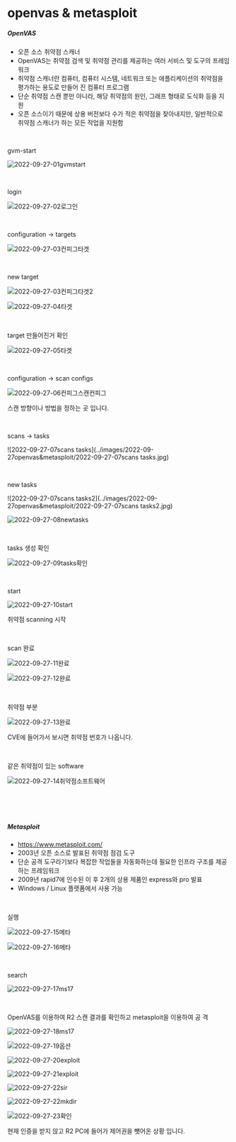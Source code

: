 # openvas  & metasploit 

##### OpenVAS

- 오픈 소스 취약점 스캐너
- OpenVAS는 취약점 검색 및 취약점 관리를 제공하는 여러 서비스 및 도구의 프레임워크
- 취약점 스캐너란 컴퓨터, 컴퓨터 시스템, 네트워크 또는 애플리케이션의 취약점을 평가하는 용도로 만들어 진 컴퓨터 프로그램
- 단순 취약점 스캔 뿐만 아니라, 해당 취약점의 원인, 그래프 형태로 도식화 등을 지원
- 오픈 소스이기 때문에 상용 버전보다 수가 적은 취약점을 찾아내지만, 일반적으로 취약점 스캐너가 하는 모든 작업을 지원함

<br>

gvm-start

![2022-09-27-01gvmstart](../images/2022-09-27openvas&metasploit/2022-09-27-01gvmstart.jpg)

<br>

login

![2022-09-27-02로그인](../images/2022-09-27openvas&metasploit/2022-09-27-02로그인.jpg)

<br>

configuration -> targets

![2022-09-27-03컨피그타겟](../images/2022-09-27openvas&metasploit/2022-09-27-03컨피그타겟.jpg)

<br>

new target

![2022-09-27-03컨피그타겟2](../images/2022-09-27openvas&metasploit/2022-09-27-03컨피그타겟2.jpg)

![2022-09-27-04타겟](../images/2022-09-27openvas&metasploit/2022-09-27-04타겟.jpg)

<br>

target 만들어진거 확인

![2022-09-27-05타겟](../images/2022-09-27openvas&metasploit/2022-09-27-05타겟.jpg)

<br>

configuration -> scan configs

![2022-09-27-06컨피그스캔컨피그](../images/2022-09-27openvas&metasploit/2022-09-27-06컨피그스캔컨피그.jpg)

스캔 방향이나 방법을 정하는 곳 입니다.

<br>

scans -> tasks

![2022-09-27-07scans tasks](../images/2022-09-27openvas&metasploit/2022-09-27-07scans tasks.jpg)

<br>

new tasks

![2022-09-27-07scans tasks2](../images/2022-09-27openvas&metasploit/2022-09-27-07scans tasks2.jpg)

![2022-09-27-08newtasks](../images/2022-09-27openvas&metasploit/2022-09-27-08newtasks.jpg)

<br>

tasks 생성 확인

![2022-09-27-09tasks확인](../images/2022-09-27openvas&metasploit/2022-09-27-09tasks확인.jpg)

<br>

start

![2022-09-27-10start](../images/2022-09-27openvas&metasploit/2022-09-27-10start.jpg)

취약점 scanning 시작

<br>

scan 완료

![2022-09-27-11완료](../images/2022-09-27openvas&metasploit/2022-09-27-11완료.jpg)

![2022-09-27-12완료](../images/2022-09-27openvas&metasploit/2022-09-27-12완료.jpg)

<br>

취약점 부분

![2022-09-27-13완료](../images/2022-09-27openvas&metasploit/2022-09-27-13완료.jpg)

CVE에 들어가서 보시면 취약점 번호가 나옵니다.

<br>

같은 취약점이 있는 software

![2022-09-27-14취약점소프트웨어](../images/2022-09-27openvas&metasploit/2022-09-27-14취약점소프트웨어.jpg)

<br>

<br>

<br>

##### Metasploit

- https://www.metasploit.com/
- 2003년 오픈 소스로 발표된 취약점 점검 도구
- 단순 공격 도구라기보다 복잡한 작업들을 자동화하는데 필요한 인프라 구조를 제공하는 프레임워크
- 2009년 rapid7에 인수된 이 후 2개의 상용 제품인 express와 pro 발표
- Windows / Linux 플랫폼에서 사용 가능

<br>

실행

![2022-09-27-15메타](../images/2022-09-27openvas&metasploit/2022-09-27-15메타.jpg)

![2022-09-27-16메타](../images/2022-09-27openvas&metasploit/2022-09-27-16메타.jpg)

<br>

search

![2022-09-27-17ms17](../images/2022-09-27openvas&metasploit/2022-09-27-17ms17.jpg)

<br>

OpenVAS를 이용하여 R2 스캔 결과를 확인하고 metasploit을 이용하여 공 격

![2022-09-27-18ms17](../images/2022-09-27openvas&metasploit/2022-09-27-18ms17.jpg)

![2022-09-27-19옵션](../images/2022-09-27openvas&metasploit/2022-09-27-19옵션.jpg)

![2022-09-27-20exploit](../images/2022-09-27openvas&metasploit/2022-09-27-20exploit.jpg)

![2022-09-27-21exploit](../images/2022-09-27openvas&metasploit/2022-09-27-21exploit.jpg)

![2022-09-27-22sir](../images/2022-09-27openvas&metasploit/2022-09-27-22sir.jpg)

![2022-09-27-22mkdir](../images/2022-09-27openvas&metasploit/2022-09-27-22mkdir.jpg)

![2022-09-27-23확인](../images/2022-09-27openvas&metasploit/2022-09-27-23확인.jpg)

현재 인증을 받지 않고 R2 PC에 들어가 제어권을 뺏어온 상황 입니다.

<br>